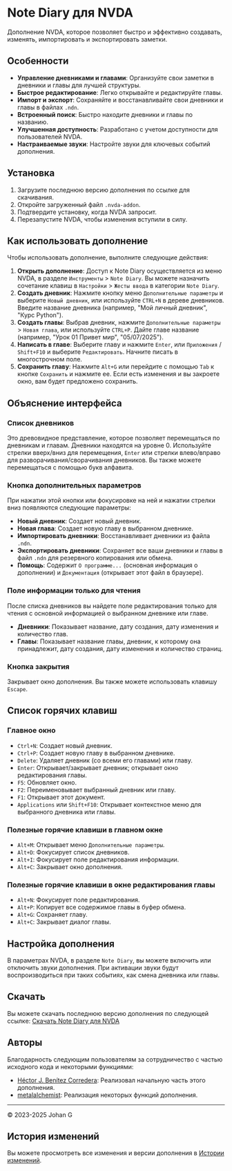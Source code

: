 # Note Diary для NVDA

Дополнение NVDA, которое позволяет быстро и эффективно создавать, изменять, импортировать и экспортировать заметки.

## Особенности

*   **Управление дневниками и главами**: Организуйте свои заметки в дневники и главы для лучшей структуры.
*   **Быстрое редактирование**: Легко открывайте и редактируйте главы.
*   **Импорт и экспорт**: Сохраняйте и восстанавливайте свои дневники и главы в файлах `.ndn`.
*   **Встроенный поиск**: Быстро находите дневники и главы по названию.
*   **Улучшенная доступность**: Разработано с учетом доступности для пользователей NVDA.
*   **Настраиваемые звуки**: Настройте звуки для ключевых событий дополнения.

## Установка

1.  Загрузите последнюю версию дополнения по ссылке для скачивания.
2.  Откройте загруженный файл `.nvda-addon`.
3.  Подтвердите установку, когда NVDA запросит.
4.  Перезапустите NVDA, чтобы изменения вступили в силу.

## Как использовать дополнение

Чтобы использовать дополнение, выполните следующие действия:

1.  **Открыть дополнение**: Доступ к Note Diary осуществляется из меню NVDA, в разделе `Инструменты` > `Note Diary`. Вы можете назначить сочетание клавиш в `Настройки` > `Жесты ввода` в категории `Note Diary`.
2.  **Создать дневник**: Нажмите кнопку меню `Дополнительные параметры` и выберите `Новый дневник`, или используйте `CTRL+N` в дереве дневников. Введите название дневника (например, "Мой личный дневник", "Курс Python").
3.  **Создать главы**: Выбрав дневник, нажмите `Дополнительные параметры` > `Новая глава`, или используйте `CTRL+P`. Дайте главе название (например, "Урок 01 Привет мир", "05/07/2025").
4.  **Написать в главе**: Выберите главу и нажмите `Enter`, или `Приложения` / `Shift+F10` и выберите `Редактировать`. Начните писать в многострочном поле.
5.  **Сохранить главу**: Нажмите `Alt+G` или перейдите с помощью `Tab` к кнопке `Сохранить` и нажмите ее. Если есть изменения и вы закроете окно, вам будет предложено сохранить.

## Объяснение интерфейса

### Список дневников

Это древовидное представление, которое позволяет перемещаться по дневникам и главам. Дневники находятся на уровне 0. Используйте стрелки вверх/вниз для перемещения, `Enter` или стрелки влево/вправо для разворачивания/сворачивания дневников. Вы также можете перемещаться с помощью букв алфавита.

### Кнопка дополнительных параметров

При нажатии этой кнопки или фокусировке на ней и нажатии стрелки вниз появляются следующие параметры:

*   **Новый дневник**: Создает новый дневник.
*   **Новая глава**: Создает новую главу в выбранном дневнике.
*   **Импортировать дневники**: Восстанавливает дневники из файла `.ndn`.
*   **Экспортировать дневники**: Сохраняет все ваши дневники и главы в файл `.ndn` для резервного копирования или обмена.
*   **Помощь**: Содержит `О программе...` (основная информация о дополнении) и `Документация` (открывает этот файл в браузере).

### Поле информации только для чтения

После списка дневников вы найдете поле редактирования только для чтения с основной информацией о выбранном дневнике или главе.

*   **Дневники**: Показывает название, дату создания, дату изменения и количество глав.
*   **Главы**: Показывает название главы, дневник, к которому она принадлежит, дату создания, дату изменения и количество страниц.

### Кнопка закрытия

Закрывает окно дополнения. Вы также можете использовать клавишу `Escape`.

## Список горячих клавиш

### Главное окно

*   `Ctrl+N`: Создает новый дневник.
*   `Ctrl+P`: Создает новую главу в выбранном дневнике.
*   `Delete`: Удаляет дневник (со всеми его главами) или главу.
*   `Enter`: Открывает/закрывает дневник; открывает окно редактирования главы.
*   `F5`: Обновляет окно.
*   `F2`: Переименовывает выбранный дневник или главу.
*   `F1`: Открывает этот документ.
*   `Applications` или `Shift+F10`: Открывает контекстное меню для выбранного дневника или главы.

### Полезные горячие клавиши в главном окне

*   `Alt+M`: Открывает меню `Дополнительные параметры`.
*   `Alt+D`: Фокусирует список дневников.
*   `Alt+I`: Фокусирует поле редактирования информации.
*   `Alt+C`: Закрывает окно дополнения.

### Полезные горячие клавиши в окне редактирования главы

*   `Alt+N`: Фокусирует поле редактирования.
*   `Alt+P`: Копирует все содержимое главы в буфер обмена.
*   `Alt+G`: Сохраняет главу.
*   `Alt+C`: Закрывает диалог главы.

## Настройка дополнения

В параметрах NVDA, в разделе `Note Diary`, вы можете включить или отключить звуки дополнения. При активации звуки будут воспроизводиться при таких событиях, как смена дневника или главы.

## Скачать

Вы можете скачать последнюю версию дополнения по следующей ссылке:
[Скачать Note Diary для NVDA](https://github.com/JohanAnim/Note-diary/releases/latest/download/Note.diary.for.NVDA.nvda-addon)

## Авторы

Благодарность следующим пользователям за сотрудничество с частью исходного кода и некоторыми функциями:

*   [Héctor J. Benítez Corredera](https://github.com/hxebolax/): Реализовал начальную часть этого дополнения.
*   [metalalchemist](https://github.com/metalalchemist/): Реализация некоторых функций дополнения.

---

© 2023-2025 Johan G

## История изменений

Вы можете просмотреть все изменения и версии дополнения в [Истории изменений](CHANGELOG.md).